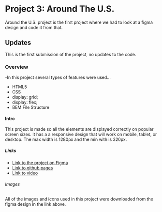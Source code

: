 # Project 3: Around The U.S.

Around the U.S. project is the first project where we had to look at a figma design and code it from that.

## Updates

This is the first submission of the project, no updates to the code.

### Overview

-In this project several types of features were used...

- HTML5
- CSS
- display: grid;
- display: flex;
- BEM File Structure

#### Intro

This project is made so all the elements are displayed correctly on popular screen sizes. It has a a responsive design that will work on mobile, tablet, or desktop. The max width is 1280px and the min with is 320px.

##### Links

- [Link to the project on Figma](https://www.figma.com/file/ii4xxsJ0ghevUOcssTlHZv/Sprint-3%3A-Around-the-US?node-id=0%3A1)
- [Link to github pages](https://moorek11c.github.io/se_project_aroundtheus/)
- [Link to video](https://drive.google.com/file/d/1Wb_hk_2v6XoeD7vYOkL4Ty-AtZLE8amY/view?usp=drive_link)

###### Images

All of the images and icons used in this project were downloaded from the figma design in the link above.
